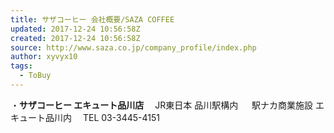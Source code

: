 ```yaml
---
title: サザコーヒー 会社概要/SAZA COFFEE
updated: 2017-12-24 10:56:58Z
created: 2017-12-24 10:56:58Z
source: http://www.saza.co.jp/company_profile/index.php
author: xyvyx10
tags:
  - ToBuy
---
```


・**サザコーヒー エキュート品川店**
　JR東日本 品川駅構内
　 駅ナカ商業施設 エキュート品川内
　TEL 03-3445-4151